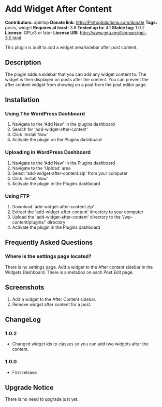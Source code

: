 # Add Widget After Content #
**Contributors:** apintop
**Donate link:** http://PintopSolutions.com/donate
**Tags:** posts, widget
**Requires at least:** 3.6
**Tested up to:** 4.1
**Stable tag:** 1.0.2
**License:** GPLv3 or later
**License URI:** http://www.gnu.org/licenses/gpl-3.0.html

This plugin is built to add a widget area/sidebar after post content. 

## Description ##

The plugin adds a sidebar that you can add any widget content to. The widget is then displayed on posts after the content. You can prevent the after content widget from showing on a post from the post editor page. 

## Installation ##

### Using The WordPress Dashboard ###

1. Navigate to the 'Add New' in the plugins dashboard
2. Search for 'add-widget-after-content'
3. Click 'Install Now'
4. Activate the plugin on the Plugins dashboard

### Uploading in WordPress Dashboard ###

1. Navigate to the 'Add New' in the Plugins dashboard
2. Navigate to the 'Upload' area
3. Select 'add-widget-after-content.zip' from your computer
4. Click 'Install Now'
5. Activate the plugin in the Plugins dashboard

### Using FTP ###

1. Download 'add-widget-after-content.zip'
2. Extract the 'add-widget-after-content' directory to your computer
3. Upload the 'add-widget-after-content' directory to the '/wp-content/plugins/' directory
4. Activate the plugin in the Plugins dashboard

## Frequently Asked Questions ##

### Where is the settings page located? ###
There is no settings page. Add a widget to the After content sidebar in the Widgets Dashboard. There is a metabox on each Post Edit page.

## Screenshots ##

1. Add a widget to the After Content sidebar.
2. Remove widget after content for a post.

## ChangeLog ##
### 1.0.2 ###
*   Changed widget ids to classes so you can add two widgets after the content. 

### 1.0.0 ###
*   First release

## Upgrade Notice ##

There is no need to upgrade just yet.



